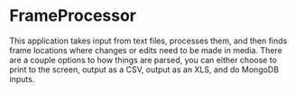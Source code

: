 # FrameProcessor
This application takes input from text files, processes them, and then finds frame locations where changes or edits need to be made in media. There are a couple options to how things are parsed, you can either choose to print to the screen, output as a CSV, output as an XLS, and do MongoDB inputs.
